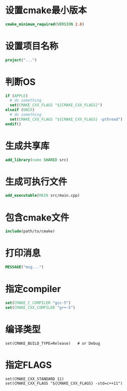 # 设置cmake最小版本

```cmake
cmake_minimum_required(VERSION 2.8)
```

# 设置项目名称

```cmake
project("...")
```

# 判断OS

```cmake
if (APPLE)
  # do something
  set(CMAKE_CXX_FLAGS "${CMAKE_CXX_FLAGS}")
elseif (UNIX)
  # do something
  set(CMAKE_CXX_FLAGS "${CMAKE_CXX_FLAGS} -pthread")
endif()
```

# 生成共享库

```cmake
add_library(name SHARED src)
```

# 生成可执行文件

```cmake
add_executable(MAIN src/main.cpp)
```

# 包含cmake文件

```cmake
include(path/to/cmake)
```

# 打印消息

```cmake
MESSAGE("msg...")
```

# 指定compiler

```cmake
set(CMAKE_C_COMPILER "gcc-5")
set(CMAKE_CXX_COMPILER "g++-5")
```

# 编译类型

```shell
set(CMAKE_BUILD_TYPE=Release)	# or Debug
```

# 指定FLAGS

```shell
set(CMAKE_CXX_STANDARD 11)
set(CMAKE_CXX_FLAGS "${CMAKE_CXX_FLAGS} -std=c++11")
```

